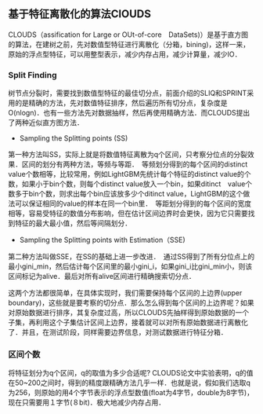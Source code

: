 ## 基于特征离散化的算法ClOUDS


CLOUDS（assification for Large or OUt-of-core　DataSets)）是基于直方图的算法，在建树之前，先对数值型特征进行离散化（分箱，bining)，这样一来，原始的浮点型特征，可以用整型表示，减少内存占用，减少计算量，减少IO．


### Split Finding

树节点分裂时，需要找到数值型特征的最佳切分点，前面介绍的SLIQ和SPRINT采用的是精确的方法，先对数值特征排序，然后遍历所有切分点，复杂度是O(nlogn)．也有一些方法先对数据抽样，然后再使用精确方法．而CLOUDS提出了两种近似直方图方法．

- Sampling the Splitting points (SS)

第一种方法叫SS，实际上就是将数值特征离散为q个区间，只考察分位点的分裂效果．区间的划分有两种方法，等频与等距．　等频划分得到的每个区间的distinct value个数相等，比较常用，例如LightGBM先统计每个特征的distinct value的个数，如果小于bin个数，则每个distinct value放入一个bin，如果ditinct　value个数多于bin个数，则求出每个bin应该放多少个ditinct value，LightGBM的这个做法可以保证相同的value的样本在同一个bin里．　等距划分得到的每个区间的宽度相等，容易受特征的数值分布影响，但在估计区间边界时会更快，因为它只需要找到特征的最大最小值，然后等间隔划分．

- Sampling the Splitting points with Estimation（SSE)

第二种方法叫做SSE，在SS的基础上进一步改进．　通过SS得到了所有分位点上的最小gini_min，然后估计每个区间里的最小gini_i，如果gini_i比gini_min小，则该区间标记为alive．最后对所有alive区间进行精确搜索切分点．


这两个方法都很简单，在具体实现时，我们需要保持每个区间的上边界(upper boundary)，这些就是要考察的切分点．那么怎么得到每个区间的上边界呢？如果对原始数据进行排序，其复杂度过高，所以CLOUDS先抽样得到原始数据的一个子集，再利用这个子集估计区间上边界，接着就可以对所有原始数据进行离散化了．并且，在测试阶段，同样需要边界信息，对测试数据进行特征分箱．

### 区间个数

将特征划分为q个区间，q的取值为多少合适呢? CLOUDS论文中实验表明，q的值在50~200之间时，得到的精度跟精确方法几乎一样．也就是说，假如我们选取q为256，则原始的用4个字节表示的浮点型数值(float为4字节，double为8字节)，现在只需要用１字节(８bit)．极大地减少内存占用．
